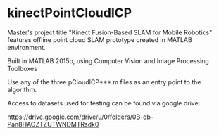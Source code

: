 # kinectPointCloudICP
Master's project title "Kinect Fusion-Based SLAM for Mobile Robotics" features offline point cloud SLAM prototype created in MATLAB environment. 

Built in MATLAB 2015b, using Computer Vision and Image Processing Toolboxes 

Use any of the three pCloudICP***.m files as an entry point to the algorithm.  

Access to datasets used for testing can be found via google drive: 

https://drive.google.com/drive/u/0/folders/0B-qb-Pan8HAOZTZUTWNDMTRsdk0

